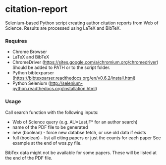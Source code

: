 # citation-report
Selenium-based Python script creating author citation reports from Web of Science.
Results are processed using LaTeX and BibTeX.

### Requires
- Chrome Browser
- LaTeX and BibTeX
- ChromeDriver (https://sites.google.com/a/chromium.org/chromedriver)
	Should be added to PATH or to the script folder.
- Python bibtexparser (https://bibtexparser.readthedocs.org/en/v0.6.2/install.html)
- Python Selenium (http://selenium-python.readthedocs.org/installation.html)

### Usage
Call search function with the following inputs:
- Web of Science query (e.g. AU=Last,F* for an author search)
- name of the PDF file to be generated
- new (boolean) - force new databse fetch, or use old data if exists
- full (boolean) - list all citing papers or just the counts for each paper
See example at the end of wos.py file.

BibTex data might not be available for some papers. These will be listed at the
end of the PDF file.
